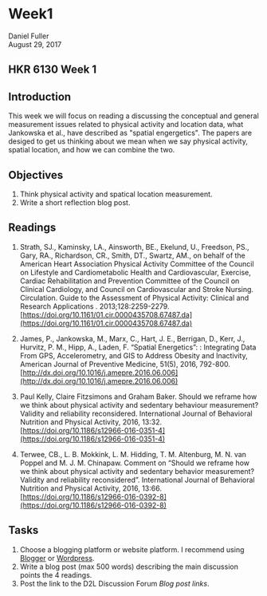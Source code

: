 # Week1
Daniel Fuller  
August 29, 2017  



## HKR 6130 Week 1 

## Introduction

This week we will focus on reading a discussing the conceptual and general measurement issues related to physical activity and location data, what Jankowska et al., have described as "spatial engergetics". The papers are desiged to get us thinking about we mean when we say physical activity, spatial location, and how we can combine the two.

## Objectives

1. Think physical activity and spatical location measurement. 
2. Write a short reflection blog post. 

## Readings 

1. Strath, SJ., Kaminsky, LA., Ainsworth, BE., Ekelund, U., Freedson, PS., Gary, RA., Richardson, CR., Smith, DT., Swartz, AM., on behalf of the American Heart Association Physical Activity Committee of the Council on Lifestyle and Cardiometabolic Health and Cardiovascular, Exercise, Cardiac Rehabilitation and Prevention Committee of the Council on Clinical Cardiology, and Council on Cardiovascular and Stroke Nursing. Circulation. Guide to the Assessment of Physical Activity: Clinical and Research Applications . 2013;128:2259-2279.[https://doi.org/10.1161/01.cir.0000435708.67487.da](https://doi.org/10.1161/01.cir.0000435708.67487.da)

2. James, P., Jankowska, M., Marx, C., Hart, J. E., Berrigan, D., Kerr, J., Hurvitz, P. M.,  Hipp, A.,  Laden, F. “Spatial Energetics”: : Integrating Data From GPS, Accelerometry, and GIS to Address Obesity and Inactivity, American Journal of Preventive Medicine, 51(5), 2016, 792-800.[http://dx.doi.org/10.1016/j.amepre.2016.06.006](http://dx.doi.org/10.1016/j.amepre.2016.06.006)

3. Paul Kelly, Claire Fitzsimons and Graham Baker. Should we reframe how we think about physical activity and sedentary behaviour measurement? Validity and reliability reconsidered. International Journal of Behavioral Nutrition and Physical Activity, 2016, 13:32.[https://doi.org/10.1186/s12966-016-0351-4](https://doi.org/10.1186/s12966-016-0351-4)

4. Terwee, CB., L. B. Mokkink, L. M. Hidding, T. M. Altenburg, M. N. van Poppel and M. J. M. Chinapaw. Comment on “Should we reframe how we think about physical activity and sedentary behavior measurement? Validity and reliability reconsidered”. International Journal of Behavioral Nutrition and Physical Activity, 2016, 13:66.[https://doi.org/10.1186/s12966-016-0392-8](https://doi.org/10.1186/s12966-016-0392-8)

## Tasks

1. Choose a blogging platform or website platform. I recommend using [Blogger](https://www.blogger.com/) or [Wordpress](https://wordpress.com/). 
2. Write a blog post (max 500 words) describing the main discussion points the 4 readings.
3. Post the link to the D2L Discussion Forum *Blog post links*.
